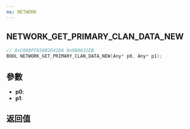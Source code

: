 ```yaml
---
ns: NETWORK
---
```

## NETWORK_GET_PRIMARY_CLAN_DATA_NEW

```c
// 0xC080FF658B2E41DA 0x9B8631EB
BOOL NETWORK_GET_PRIMARY_CLAN_DATA_NEW(Any* p0, Any* p1);
```


## 參數
* **p0**: 
* **p1**: 

## 返回值
